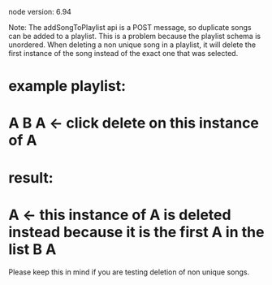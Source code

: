 node version: 6.94

Note:
The addSongToPlaylist api is a POST message, so duplicate songs can be added
to a playlist. This is a problem because the playlist schema is unordered. When
deleting a non unique song in a playlist, it will delete the first instance of
the song instead of the exact one that was selected.

example playlist:
====================
A
B
A <- click delete on this instance of A
====================

result:
====================
A <- this instance of A is deleted instead because it is the first A in the list
B
A
====================

Please keep this in mind if you are testing deletion of non unique songs.
